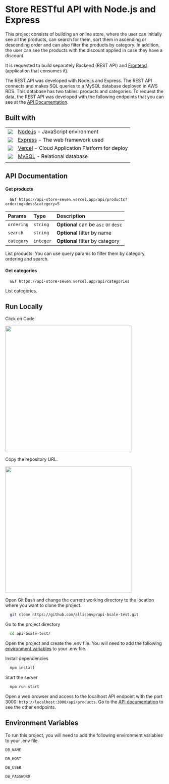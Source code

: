 
# Store RESTful API with Node.js and Express

This project consists of building an online store, where the user can initially see all the products, can search for them, sort them in ascending or descending order and can also filter the products by category. In addition, the user can see the products with the discount applied in case they have a discount.

It is requested to build separately Backend (REST API) and [Frontend](https://github.com/allisonvp/bsale-test-client) (application that consumes it).

The REST API was developed with Node.js and Express. The REST API connects and makes SQL queries to a MySQL database deployed in AWS RDS. This database has two tables: products and categories. To request the data, the REST API was developed with the following endpoints that you can see at the [API Documentation](https://github.com/allisonvp/bsale-test-client).


## Built with

|           |          |
| :-------- | :------- |
|<img src="https://skillicons.dev/icons?i=nodejs" /> | [Node.js](https://nodejs.org/en/)  - JavaScript environment |
|<img src="https://skillicons.dev/icons?i=expressjs" /> | [Express](https://expressjs.com/) - The web framework used |
|<img src="https://skillicons.dev/icons?i=vercel" /> | [Vercel](https://vercel.com/) - Cloud Application Platform for deploy |
|<img src="https://skillicons.dev/icons?i=mysql" /> | [MySQL](https://mysql.com/) - Relational database |
|           |          |

## API Documentation

#### Get products

```
  GET https://api-store-seven.vercel.app/api/products?ordering=desc&category=5
```

| Params | Type     | Description                |
| :-------- | :------- | :------------------------- |
| `ordering` | `string` | **Optional** can be `asc` or `desc` |
| `search` | `string` | **Optional** filter by name |
| `category` | `integer` | **Optional** filter by category|

List products. You can use query params to filter them by category, ordering and search.

#### Get categories

```
  GET https://api-store-seven.vercel.app/api/categories
```

List categories.

## Run Locally

Click on Code

<img src="https://docs.github.com/assets/cb-20363/images/help/repository/code-button.png" width=400/>

Copy the repository URL.

<img src="https://docs.github.com/assets/cb-33207/images/help/repository/https-url-clone-cli.png" width=400/>

Open Git Bash and change the current working directory to the location where you want to clone the project.

```bash
  git clone https://github.com/allisonvp/api-bsale-test.git
```

Go to the project directory

```bash
  cd api-bsale-test/
```

Open the project and create the .env file. You will need to add the following [environment variables](https://github.com/allisonvp/api-bsale-test#environment-variables) to your .env file. 

Install dependencies

```bash
  npm install
```

Start the server

```bash
  npm run start
```

Open a web browser and access to the localhost API endpoint with the port 3000: ```http://localhost:3000/api/products```.
Go to the [API documentation](https://documenter.getpostman.com/view/11816456/2s84DstgJA) to see the other endpoints.


## Environment Variables

To run this project, you will need to add the following environment variables to your .env file

`DB_NAME`

`DB_HOST`

`DB_USER`

`DB_PASSWORD`
